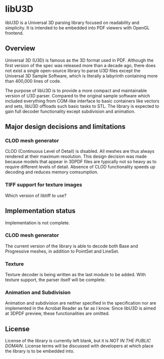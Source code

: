 libU3D
========
libU3D is a Universal 3D parsing library focused on readability and simplicity.
It is intended to be embedded into PDF viewers with OpenGL frontend.
## Overview
Universal 3D (U3D) is famous as the 3D format used in PDF.
Although the first version of the spec was released more than a decade ago,
there does not exist a single open-source library to parse U3D files except the Universal 3D Sample Software,
which is literally a labyrinth containing more than 400,000 lines of code.

The purpose of libU3D is to provide a more compact and maintainable version of U3D parser.
Compared to the original sample software which included everything from COM-like interface to basic containers like vectors and sets,
libU3D offloads such basic tasks to STL.
The library is expected to gain full decoder functionality except subdivision and animation.
## Major design decisions and limitations
### CLOD mesh generator
CLOD (Continuous Level of Detail) is disabled.
All meshes are thus always rendered at their maximum resolution.
This design decision was made because models that appear in 3DPDF files
are typically not so heavy as to require different levels of detail.
Absence of CLOD functionality speeds up decoding and reduces memory comsumption.
### TIFF support for texture images
Which version of libtiff to use?
## Implementation status
Implementation is not complete.
### CLOD mesh generator
The current version of the library is able to decode both Base and Progressive meshes, in addition to PointSet and LineSet.
### Texture
Texture decoder is being written as the last module to be added.
With texture support, the parser itself will be complete.
### Animation and Subdivision
Animation and subdivision are neither specified in the specification nor are implemented in the Acrobat Reader as far as I know.
Since libU3D is aimed at 3DPDF preview, these functionalities are omitted.
## License
License of the library is currently left blank, but it is *NOT IN THE PUBLIC DOMAIN*.
License terms will be discussed with developers at which place the library is to be embedded into.
